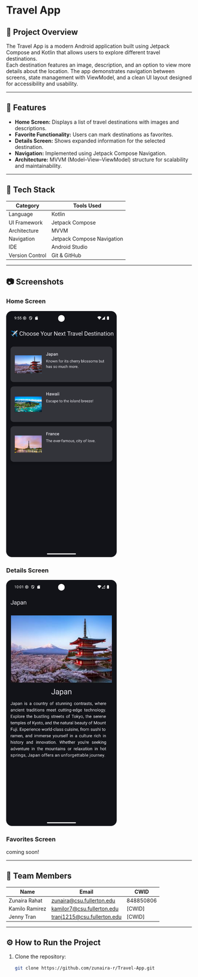 # Travel App

## 📱 Project Overview
The Travel App is a modern Android application built using Jetpack Compose and Kotlin that allows users to explore different travel destinations.  
Each destination features an image, description, and an option to view more details about the location. The app demonstrates navigation between screens, state management with ViewModel, and a clean UI layout designed for accessibility and usability.

---

## 🧭 Features
-  **Home Screen:** Displays a list of travel destinations with images and descriptions.
-  **Favorite Functionality:** Users can mark destinations as favorites.
-  **Details Screen:** Shows expanded information for the selected destination.
-  **Navigation:** Implemented using Jetpack Compose Navigation.
-  **Architecture:** MVVM (Model–View–ViewModel) structure for scalability and maintainability.

---

## 🧩 Tech Stack
| Category | Tools Used |
|-----------|-------------|
| Language | Kotlin |
| UI Framework | Jetpack Compose |
| Architecture | MVVM |
| Navigation | Jetpack Compose Navigation |
| IDE | Android Studio |
| Version Control | Git & GitHub |

---

## 📷 Screenshots

### Home Screen
<img src="screenshots/home_screen.png" width="300" alt="Home Screen">

### Details Screen
<img src="screenshots/details_screen.png" width="300" alt="Details Screen">

### Favorites Screen
coming soon!

---

## 👥 Team Members

| Name           | Email                     | CWID      |
|----------------|---------------------------|-----------|
| Zunaira Rahat  | zunaira@csu.fullerton.edu | 848850806 |
| Kamilo Ramirez | kamilor7@csu.fullerton.edu       | [CWID]    |
| Jenny Tran     | tranj1215@csu.fullerton.edu      | [CWID]    |

---

## ⚙️ How to Run the Project
1. Clone the repository:
   ```bash
   git clone https://github.com/zunaira-r/Travel-App.git
